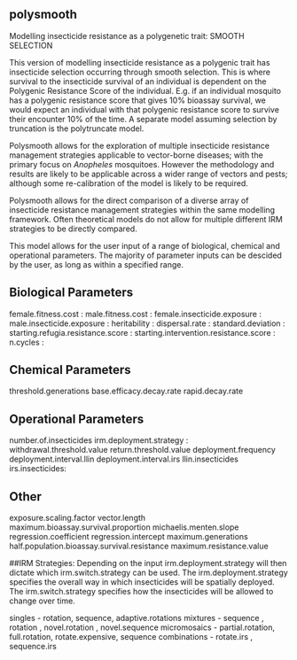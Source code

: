 
## polysmooth
  
Modelling insecticide resistance as a polygenetic trait: SMOOTH SELECTION

This version of modelling insecticide resistance as a polygenic trait has insecticide selection occurring through smooth selection. This is where survival to the insecticide survival of an individual is dependent on the Polygenic Resistance Score of the individual. E.g. if an individual mosquito has a polygenic resistance score that gives 10% bioassay survival, we would expect an individual with that polygenic resistance score to survive their encounter 10% of the time. A separate model assuming selection by truncation is the polytruncate model.

Polysmooth allows for the exploration of multiple insecticide resistance management strategies applicable to vector-borne diseases; with the primary focus on _Anopheles_ mosquitoes. However the methodology and results are likely to be applicable across a wider range of vectors and pests; although some re-calibration of the model is likely to be required. 

Polysmooth allows for the direct comparison of a diverse array of insecticide resistance management strategies within the same modelling framework. Often theoretical models do not allow for multiple different IRM strategies to be directly compared. 

This model allows for the user input of a range of biological, chemical and operational parameters. The majority of parameter inputs can be descided by the user, as long as within a specified range. 

## Biological Parameters
female.fitness.cost : 
male.fitness.cost :
female.insecticide.exposure :
male.insecticide.exposure :
heritability  :
dispersal.rate : 
standard.deviation :
starting.refugia.resistance.score : 
starting.intervention.resistance.score :
n.cycles  : 

## Chemical Parameters
threshold.generations
base.efficacy.decay.rate
rapid.decay.rate 


## Operational Parameters
number.of.insecticides
irm.deployment.strategy : 
withdrawal.threshold.value 
return.threshold.value 
deployment.frequency
deployment.interval.llin
deployment.interval.irs
llin.insecticides
irs.insecticides:


## Other
exposure.scaling.factor 
vector.length                               
maximum.bioassay.survival.proportion
michaelis.menten.slope
regression.coefficient
regression.intercept
maximum.generations 
half.population.bioassay.survival.resistance 
maximum.resistance.value
                          
##IRM Strategies:
Depending on the input irm.deployment.strategy will then dictate which irm.switch.strategy can be used. 
The irm.deployment.strategy specifies the overall way in which insecticides will be spatially deployed. 
The irm.switch.strategy specifies how the insecticides will be allowed to change over time. 

singles - rotation, sequence, adaptive.rotations
mixtures - sequence , rotation , novel.rotation , novel.sequence 
micromosaics - partial.rotation, full.rotation, rotate.expensive, sequence
combinations - rotate.irs , sequence.irs
